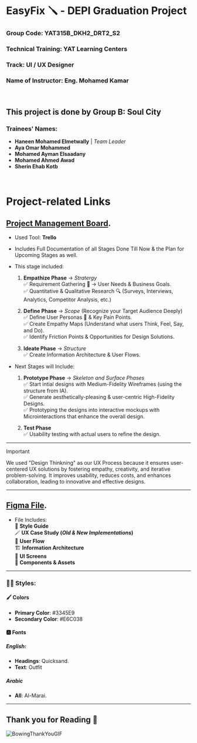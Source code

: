 # EasyFix 🪛 - DEPI Graduation Project
### Group Code: YAT315B_DKH2_DRT2_S2
### Technical Training: YAT Learning Centers
### Track: UI / UX Designer
### Name of Instructor: Eng. Mohamed Kamar
</br>

## This project is done by **Group B**: **Soul City**
### Trainees' Names:
- __Haneen Mohamed Elmetwally__ | *Team Leader*
- __Aya Omar Mohammed__
- __Mohamed Ayman Elsaadany__ 
- __Mohamed Ahmed Awad__
- __Sherin Ehab Kotb__
</br>

# Project-related Links
## [Project Management Board](https://trello.com/invite/b/67c3bd8f67d8509e87bce7bc/ATTI07bacea94fd57a9fefee81ccdc6abe430EB57DE5/depi-graduation-project).
  - Used Tool: __Trello__
  - Includes Full Documentation of all Stages Done Till Now & the Plan for Upcoming Stages as well.
  - This stage included:
      1. __Empathize Phase__ → *Stratergy* \
        ✅ Requirement Gathering 📃 → User Needs & Business Goals.  
        ✅ Quantitative & Qualitative Research 🔍  (Surveys, Interviews, Analytics, Competitor Analysis, etc.)  

      2. __Define Phase__ → *Scope* (Recognize your Target Audience Deeply)    
        ✅ Define User Personas 👥 & Key Pain Points.  
        ✅ Create Empathy Maps (Understand what users Think, Feel, Say, and Do).    
        ✅ Identify Friction Points & Opportunities for Design Solutions.      

      3. __Ideate Phase__ → *Structure*  
         ✅ Create Information Architecture & User Flows.

  - Next Stages will Include:  
      1. __Prototype Phase__ → *Skeleton and Surface Phases*  
         ✅ Start intial designs with Medium-Fidelity Wireframes (using the structure from IA).  
         ✅ Generate aesthetically-pleasing & user-centric High-Fidelity Designs.  
         ✅ Prototyping the designs into interactive mockups with Microinteractions that enhance the overall design.  

      2. __Test Phase__  
         ✅ Usability testing with actual users to refine the design.  
----------------------------------------------------------------------------------------------------------------------------------------------------------------------------------------------
> [!IMPORTANT]
> We used "Design Thinkning" as our UX Process because it ensures user-centered UX solutions by fostering empathy, creativity, and iterative problem-solving. It improves usability, reduces costs, and     enhances collaboration, leading to innovative and effective designs.
---------------------------------------------------------------------------------------------------------------------------------------------------------------------------------------------
## [Figma File](https://www.figma.com/design/vKgTN9CDoyIt4IrtshoCgL/Easy-Fix?node-id=163-18&t=3G5bvoNyfKK1aQWO-1).  
  - File Includes:  
    🎨 __Style Guide__  
    🪄 __UX Case Study (*Old & New Implementations*)__  
    🌊 __User Flow__  
    🏗️ __Information Architecture__  
    📱 __UI Screens__  
    🧩 __Components & Assets__  
----------------------------------------------------------------------------------------------------------------------------------------------------------------------------------------------
### 🧑‍🎨 Styles:  

#### 🖌️ Colors
  - __Primary Color__: #3345E9
  - __Secondary Color__: #E6C038

#### 🅰️ Fonts
##### English:
  - __Headings__: Quicksand.
  - __Text__: Outfit
    
##### Arabic
  - __All__: Al-Marai. 
----------------------------------------------------------------------------------------------------------------------------------------------------------------------------------------

## Thank you for Reading 🙏

![BowingThankYouGIF](https://github.com/user-attachments/assets/5e5557f8-d95b-49f6-a998-ced29050ec30)
